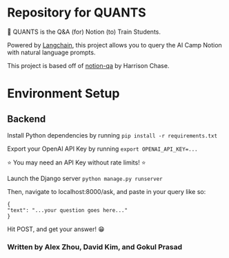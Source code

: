 # Repository for QUANTS
🧠 QUANTS is the Q&A (for) Notion (to) Train Students.

Powered by [Langchain](https://github.com/hwchase17/langchain), this project allows you to query the AI Camp Notion with natural language prompts.

This project is based off of [notion-qa](https://github.com/hwchase17/notion-qa) by Harrison Chase. 

# Environment Setup

## Backend

Install Python dependencies by running
`pip install -r requirements.txt`

Export your OpenAI API Key by running
`export OPENAI_API_KEY=...`

⭐ You may need an API Key without rate limits! ⭐

Launch the Django server
`python manage.py runserver`

Then, navigate to localhost:8000/ask, and paste in your query like so:
```
{
"text": "...your question goes here..."
}
```

Hit POST, and get your answer! 😁


### Written by Alex Zhou, David Kim, and Gokul Prasad

